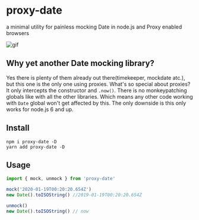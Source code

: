 # proxy-date

a minimal utility for painless mocking Date in node.js and Proxy enabled browsers

![gif](https://media.giphy.com/media/l4hLT6kXPi9js7xFC/giphy.gif)

## Why yet another Date mocking library?

Yes there is plenty of them already out there(timekeeper, mockdate atc.), but this one is the only one using proxies. What's so special about proxies? It only intercepts the constructor and `.now()`. There is no monkeypatching globals like with all the other libraries. Which means any other code working with `Date` global won't get affected by this.
The only downside is this only works for node.js 6 and up.

## Install

```
npm i proxy-date -D
yarn add proxy-date -D
```

## Usage

```js
import { mock, unmock } from 'proxy-date'

mock('2020-01-19T00:20:20.654Z')
new Date().toISOString() //2019-01-19T00:20:20.654Z

unmock()
new Date().toISOString() // now
```
